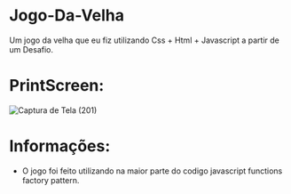 # Jogo-Da-Velha
Um jogo da velha que eu fiz utilizando Css + Html + Javascript a partir de um Desafio.

# PrintScreen: 
![Captura de Tela (201)](https://github.com/ArmandooSampaio/Jogo-Da-Velha/assets/74443581/05021955-e32d-4246-a418-8c6c975254c3)

# Informações: 
- O jogo foi feito utilizando na maior parte do codigo javascript functions factory pattern.

